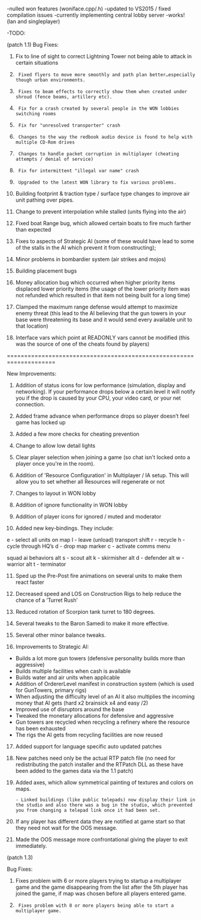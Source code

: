 -nulled won features (woniface.cpp/.h)
-updated to VS2015 / fixed compilation issues
-currently implementing central lobby server
-works! (lan and singleplayer)

-TODO:

(patch 1.1)
Bug Fixes:

1.	Fix to line of sight to correct Lightning Tower not being able to attack in certain situations

2.		Fixed flyers to move more smoothly and path plan better…especially though urban environments.

3.  	Fixes to beam effects to correctly show them when created under shroud (fence beams, artillery etc).

4.  	Fix for a crash created by several people in the WON lobbies switching rooms

5.  	Fix for "unresolved transporter" crash

6.  	Changes to the way the redbook audio device is found to help with multiple CD-Rom drives

7.  	Changes to handle packet corruption in multiplayer (cheating attempts / denial of service)

8.  	Fix for intermittent "illegal var name" crash

9.  	Upgraded to the latest WON library to fix various problems.

10.	Building footprint & traction type / surface type changes to improve air unit pathing over pipes.

11.	Change to prevent interpolation while stalled (units flying into the air)

12.	Fixed boat Range bug, which allowed certain boats to fire much farther than expected

13.	Fixes to aspects of Strategic AI (some of these would have lead to some of the stalls in the AI which prevent it from constructing);

14.	Minor problems in bombardier system (air strikes and mojos)

15.	Building placement bugs

16.	Money allocation bug which occurred when higher priority items displaced lower priority items (the usage of the lower priority item was not refunded which resulted in that item not being built for a long time)

17.	Clamped the maximum range defense would attempt to maximize enemy threat (this lead to the AI believing that the gun towers in your base were threatening its base and it would send every available unit to that location)

18.	Interface vars which point at READONLY vars cannot be modified (this was the source of one of the cheats found by players)

====================================================================

New Improvements:

1.	Addition of status icons for low performance (simulation, display and networking).  If your performance drops below a certain level it will notify you if the drop is caused by your CPU, your video card, or your net connection.

2.	Added frame advance when performance drops so player doesn’t feel game has locked up

3.	Added a few more checks for cheating prevention

4.	Change to allow low detail lights

5.	Clear player selection when joining a game (so chat isn't locked onto a player once you're in the room).

6.	Addition of 'Resource Configuration' in Multiplayer / IA setup.  This will allow you to set whether all Resources will regenerate or not

7.	Changes to layout in WON lobby

8.	Addition of ignore functionality in WON lobby

9.	Addition of player icons for ignored / muted and moderator

10.	Added new key-bindings.  They include:

e - select all units on map
l - leave (unload) transport
shift r - recycle
h - cycle through HQ’s
d - drop map marker
c - activate comms menu

squad ai behaviors
alt s - scout
alt k - skirmisher
alt d - defender
alt w - warrior
alt t - terminator

11.	Sped up the Pre-Post fire animations on several units to make them react faster

12.	Decreased speed and LOS on Construction Rigs to help reduce the chance of a ‘Turret Rush’

13.	Reduced rotation of Scorpion tank turret to 180 degrees.

14.	Several tweaks to the Baron Samedi to make it more effective.

15.	Several other minor balance tweaks.


16.	Improvements to Strategic AI:

- Builds a lot more gun towers (defensive personality builds more than aggressive)
- Builds multiple facilities when cash is available
- Builds water and air units when applicable
- Addition of OrdererLevel manifest in construction system (which is used for GunTowers, primary rigs)
- When adjusting the difficulty level of an AI it also multiplies the incoming money that AI gets (hard x2 brainsick x4 and easy /2)
- Improved use of disruptors around the base
- Tweaked the monetary allocations for defensive and aggressive
- Gun towers are recycled when recycling a refinery where the resource has been exhausted
- The rigs the AI gets from recycling facilities are now reused

17.	Added support for language specific auto updated patches

18.	New patches need only be the actual RTP patch file (no need for redistributing the patch installer and the RTPatch DLL as these have been added to the games data via the 1.1 patch)

19.	Added axes, which allow symmetrical painting of textures and colors on maps.
		
		- Linked buildings (like public telepads) now display their link in the studio and also there was a bug in the studio, which prevented you from changing a telepad link once it had been set.

20.	If any player has different data they are notified at game start so that they need not wait for the OOS message.

21.	Made the OOS message more confrontational giving the player to exit immediately.

(patch 1.3)

Bug Fixes:

1.	Fixes problem with 6 or more players trying to startup a multiplayer game and the game disappearing from the list after the 5th player has joined the game, if map was chosen before all players entered game.

2.		Fixes problem with 8 or more players being able to start a multiplayer game.

